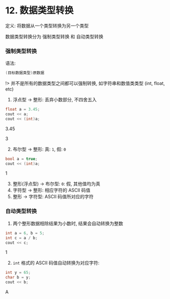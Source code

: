 # 12. 数据类型转换

定义: 将数据从一个类型转换为另一个类型

数据类型转换分为 强制类型转换 和 自动类型转换

### 强制类型转换

语法:

```cpp
(目标数据类型)原数据
```

!> 并不是所有的数据类型之间都可以强制转换, 如字符串和数值类类型 (int, float, etc)

1. 浮点型 -> 整形: 丢弃小数部分, 不四舍五入

```cpp
float a = 3.45;
cout << a;
cout << (int)a;
```

<output data-lang="output">

3.45

3

</output>

2. 布尔型 -> 整形: 真: `1`, 假: `0`

```cpp
bool a = true;
cout << (int)a;
```

<output data-lang="output">
1
</output>

3. 整形(浮点型) -> 布尔型: `0`: 假, 其他值均为真
4. 字符型 -> 整形: 相应字符的 ASCII 码值
5. 整形 -> 字符型: ASCII 码值所对应的字符

### 自动类型转换

1. 两个整形数据相除结果为小数时, 结果会自动转换为整数

```cpp
int a = 6, b = 5;
int c = a / b;
cout << c;
```

<output data-lang="output">
1
</output>

2. `int` 格式的 ASCII 码值自动转换为对应字符:

```cpp
int y = 65;
char b = y;
cout << b;
```

<output data-lang="output">
A
</output>